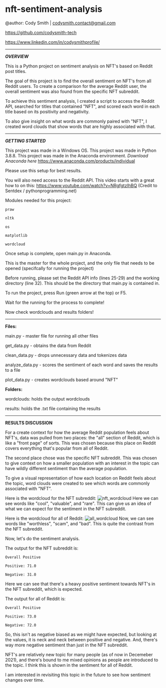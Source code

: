 # nft-sentiment-analysis

@author: Cody Smith | codysmith.contact@gmail.com

https://github.com/codysmith-tech

https://www.linkedin.com/in/codysmithprofile/

------------------------
***OVERVIEW***

This is a Python project on sentiment analysis on NFT's based on Reddit post titles.

The goal of this project is to find the overall sentiment on NFT's from all Reddit users.
To create a comparison for the average Reddit user, the overall sentiment was also found from the specific NFT subreddit.

To achieve this sentiment analysis, I created a script to access the Reddit API, searched for titles that contained "NFT",
and scored each word in each title based on its positivity and negativity.

To also give insight on what words are commonly paired with "NFT", I created word clouds that show words that are highly
associated with that.

------------------------
***GETTING STARTED***

This project was made in a Windows OS.
This project was made in Python 3.8.8.
This project was made in the Anaconda environment.
*Download Anaconda here*
https://www.anaconda.com/products/individual

Please use this setup for best results.

You will also need access to the Reddit API.
This video starts with a great how to on this:
https://www.youtube.com/watch?v=NRgfgtzIhBQ
(Credit to Sentdex / pythonprogramming.net)

Modules needed for this project:

    praw

    nltk

    os

    matplotlib

    wordcloud

Once setup is complete, open main.py in Anaconda.

This is the master for the whole project, and the only file that needs to be opened (specifcally for running the project)

Before running, please set the Reddit API info (lines 25-29) and the working directory (line 32).
This should be the directory that main.py is contained in.

To run the project, press Run (green arrow at the top) or F5.

Wait for the running for the process to complete!

Now check wordclouds and results folders!

------------------------
**Files:**

main.py - master file for running all other files

get_data.py - obtains the data from Reddit

clean_data.py - drops unnecessary data and tokenizes data

analyze_data.py - scores the sentiment of each word and saves the results to a file

plot_data.py - creates wordclouds based around "NFT"


**Folders:**

wordclouds: holds the output wordclouds

results: holds the .txt file containing the results

------------------------
**RESULTS DISCUSSION**

For a create context for how the average Reddit population feels about NFT's, data was pulled from two places: the "all" section of Reddit,
which is like a "front page" of sorts. This was chosen because this place on Reddit covers everything that's popular from all of Reddit.

The second place chose was the specific NFT subreddit. This was chosen to give context on how a smaller population with an interest
in the topic can have wildly different sentiment than the average population.

To give a visual representation of how each location on Reddit feels about the topic, word clouds were created to see which words are commonly
associated with "NFT".

Here is the wordcloud for the NFT subreddit:
![nft_wordcloud](https://user-images.githubusercontent.com/58944210/147141834-fc1fcad1-43d5-41c2-95de-6281cdaeae35.png)
Here we can see words like "cool", "valuable", and "rare".
This can give us an idea of what we can expect for the sentiment in the NFT subreddit.

Here is the wordcloud for all of Reddit:
![all_wordcloud](https://user-images.githubusercontent.com/58944210/147142204-35747fb5-a4f0-4ae8-bdc5-07c2d2321cdf.png)
Now, we can see words like "worthless", "scam", and "bad".
This is quite the contrast from the NFT subreddit.

Now, let's do the sentiment analysis.

The output for the NFT subreddit is:

    Overall Positive

    Positive: 71.0

    Negative: 31.0
  
Here we can see that there's a heavy positive sentiment towards NFT's in the NFT subreddit, which is expected.

The output for all of Reddit is:

    Overall Positive

    Positive: 73.0

    Negative: 72.0

 So, this isn't as negative biased as we might have expected, but looking at the values, it is neck and neck between positive and negative.
 And, there's way more negative sentiment than just in the NFT subreddit.
 
 NFT's are relatively new topic for many people (as of now in Decemeber 2021), and there's bound to me mixed opinions as people are introduced to the topic.
 I think this is shown in the sentiment for all of Reddit.
 
 I am interested in revisiting this topic in the future to see how sentiment changes over time.
